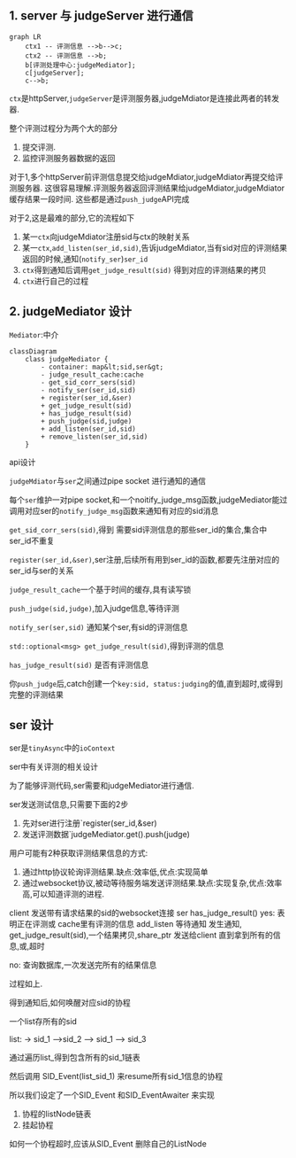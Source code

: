 ## 1. server 与 judgeServer 进行通信


```mermaid
graph LR
    ctx1 -- 评测信息 -->b-->c;
    ctx2 -- 评测信息 -->b;
    b[评测处理中心:judgeMediator];
    c[judgeServer];
    c-->b;
```

`ctx`是httpServer,`judgeServer`是评测服务器,judgeMdiator是连接此两者的转发器.

整个评测过程分为两个大的部分

1. 提交评测.
2. 监控评测服务器数据的返回

对于1,多个httpServer前评测信息提交给judgeMdiator,judgeMdiator再提交给评测服务器.
这很容易理解.评测服务器返回评测结果给judgeMdiator,judgeMdiator缓存结果一段时间.
这些都是通过`push_judge`API完成


对于2,这是最难的部分,它的流程如下

1. 某一`ctx`向judgeMdiator注册sid与ctx的映射关系
2. 某一`ctx`,`add_listen(ser_id,sid)`,告诉judgeMdiator,当有sid对应的评测结果返回的时候,通知(`notify_ser`)`ser_id`
3. `ctx`得到通知后调用`get_judge_result(sid)` 得到对应的评测结果的拷贝
4. `ctx`进行自己的过程


## 2. judgeMediator 设计

`Mediator`:中介

```mermaid
classDiagram
    class judgeMediator {
        - container: map&lt;sid,ser&gt;
        - judge_result_cache:cache
        - get_sid_corr_sers(sid)
        - notify_ser(ser_id,sid)
        + register(ser_id,&ser)
        + get_judge_result(sid)
        + has_judge_result(sid)
        + push_judge(sid,judge)
        + add_listen(ser_id,sid)
        + remove_listen(ser_id,sid)
    }
```

api设计

`judgeMdiator`与`ser`之间通过pipe socket 进行通知的通信

每个`ser`维护一对pipe socket,和一个noitify_judge_msg函数,judgeMediator能过调用对应ser的`notify_judge_msg`函数来通知有对应的sid消息


`get_sid_corr_sers(sid)`,得到 需要sid评测信息的那些ser_id的集合,集合中ser_id不重复

`register(ser_id,&ser)`,ser注册,后续所有用到ser_id的函数,都要先注册对应的ser_id与ser的关系

`judge_result_cache`一个基于时间的缓存,具有读写锁


`push_judge(sid,judge)`,加入judge信息,等待评测

`notify_ser(ser,sid)` 通知某个ser,有sid的评测信息

`std::optional<msg> get_judge_result(sid)`,得到评测的信息

`has_judge_result(sid)` 是否有评测信息

你`push_judge`后,catch创建一个`key:sid, status:judging`的值,直到超时,或得到完整的评测结果

## ser 设计

ser是`tinyAsync`中的`ioContext`

ser中有关评测的相关设计

为了能够评测代码,ser需要和judgeMediator进行通信.

ser发送测试信息,只需要下面的2步

1. 先对ser进行注册`register(ser_id,&ser)
2. 发送评测数据`judgeMediator.get().push(judge)

用户可能有2种获取评测结果信息的方式:

1. 通过http协议轮询评测结果.缺点:效率低,优点:实现简单
2. 通过websocket协议,被动等待服务端发送评测结果.缺点:实现复杂,优点:效率高,可以知道评测的进程.

client 发送带有请求结果的sid的websocket连接
ser has_judge_result()
yes: 表明正在评测或 cache里有评测的信息
add_listen
等待通知
发生通知,
get_judge_result(sid),一个结果拷贝,share_ptr
发送给client
直到拿到所有的信息,或,超时


no: 查询数据库,一次发送完所有的结果信息

过程如上.

得到通知后,如何唤醒对应sid的协程

一个list存所有的sid

list: -> sid_1 -->sid_2 --> sid_1 --> sid_3

通过遍历list_得到包含所有的sid_1链表

然后调用 SID_Event(list_sid_1) 来resume所有sid_1信息的协程

所以我们设定了一个SID_Event 和SID_EventAwaiter 来实现

1. 协程的listNode链表
2. 挂起协程

如何一个协程超时,应该从SID_Event 删除自己的ListNode

